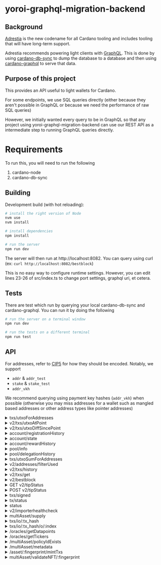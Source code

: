 # yoroi-graphql-migration-backend

## Background

[Adrestia](https://github.com/input-output-hk/adrestia) is the new codename for all Cardano tooling and includes tooling that will have long-term support.

Adrestia recommends powering light clients with [GraphQL](https://graphql.org/). This is done by using [cardano-db-sync](https://github.com/input-output-hk/cardano-db-sync) to dump the database to a database and then using [cardano-graphql](https://github.com/input-output-hk/cardano-graphql) to serve that data.

## Purpose of this project

This provides an API useful to light wallets for Cardano.

For some endpoints, we use SQL queries directly (either because they aren't possible in GraphQL or because we need the performance of raw SQL queries)

However, we initially wanted every query to be in GraphQL so that any project using yoroi-graphql-migration-backend can use our REST API as a intermediate step to running GraphQL queries directly.

# Requirements

To run this, you will need to run the following

1) cardano-node
2) cardano-db-sync

## Building

Development build (with hot reloading):
```bash
# install the right version of Node
nvm use
nvm install

# install dependencies
npm install

# run the server
npm run dev
```

The server will then run at http://localhost:8082. You can query using curl (ex: `curl http://localhost:8082/bestblock`)

This is no easy way to configure runtime settings. However, you can edit lines 23-26 of src/index.ts to change port settings, graphql uri, et cetera.

## Tests

There are test which run by querying your local cardano-db-sync and cardano-graphql. You can run it by doing the following
```bash
# run the server on a terminal window
npm run dev

# run the tests on a different terminal
npm run test
```

## API

For addresses, refer to [CIP5](https://github.com/cardano-foundation/CIPs/tree/master/CIP5) for how they should be encoded. Notably, we support

- `addr` & `addr_test`
- `stake` & `stake_test`
- `addr_vkh`

We recommend querying using payment key hashes (`addr_vkh`) when possible (otherwise you may miss addresses for a wallet such as mangled based addresses or other address types like pointer addresses)

<details>
  <summary>txs/utxoForAddresses</summary>
  Input

  Up to 50 addresses in the request

  ```js
  {
    // byron addresses, bech32 address, bech32 stake addresses or addr_vkh
    addresses: Array<string>
  }
  ```

  Output

  ```js
  Array<{
    utxo_id: string, // concat tx_hash and tx_index
    tx_hash: string,
    tx_index: number,
    block_num: number, // NOTE: not slot_no
    receiver: string,
    amount: string,
    dataHash: string,
    assets: Asset[],
  }>
  ```
</details>

<details>
  <summary>v2/txs/utxoAtPoint</summary>
  This endpoint is based on the current `/txs/utxoForAddresses`. It adds capabilities for passing a reference block and pagination information.


  This endpoint basically takes a "snapshot" of how was the UTxO information for the given addresses up to `referenceBlock`, meaning UTxOs created in transactions from blocks after `referenceBlockHash` won't be included, but also that UTxOs spent only in blocks after `referenceBlockHash` will actually be included in the response.
  
  OBS: we don't actually take snapshots, such information can be inferred from on-chain data.

  Input

  Up to 50 addresses in the request

  ```js
  {
    // byron addresses, bech32 address, bech32 stake addresses or addr_vkh
    addresses: Array<string>,
    page: number,
    pageSize: number,
    referenceBlockHash?: string // the hash of the block
  }
  ```

  Output

  ```js
  Array<{
    utxo_id: string, // concat tx_hash and tx_index
    tx_hash: string,
    tx_index: number,
    block_num: number, // NOTE: not slot_no
    receiver: string,
    amount: string,
    assets: Asset[],
  }>
  ```
</details>

<details>
  <summary>v2/txs/utxoDiffSincePoint</summary>
  Returns a diff of inputs and outputs between two points. See the comments next to the request parameters for more information.
  This endpoint is better used in combination with `v2/txs/utxoAtPoint`. After making a request to `v2/txs/utxoAtPoint`, the clients can keep their local copy of the UTxO state by calling `v2/txs/utxoDiffSincePoint` with `afterPoint` or `afterBestBlocks` being built using the block from the previous request as a reference point and making any changes established by the diff, so essentially discarding outputs which have been returned in the diff as inputs and including the new outputs returned by the diff.


  Input

  ```js
  {
    // byron addresses, bech32 address, bech32 stake addresses or addr_vkh
    addresses: Array<string>,
    untilBlockHash: string, // only transactions up to this block (including it) will be considered for generating the diff
    afterPoint?: {
      blockHash: string, // only transactions AFTER this clock will be considered for generating the diff
      itemIndex?: number // if `itemIndex` is supplied, we will also consider transactions from `blockHash`, but only the outputs which have a bigger index than `itemIndex`
    },
    afterBestBlocks?: Array<string> // only transactions after the latest block from this array will be included. The inclusion of `afterBestBlocks` in the request will also add 2 new fields to the response (see the response bellow for more details)
  }
  ```

  Output

  ```js
  {
    diffItems: Array<{
      type: "output" | "input",
      id: string, // in the format {TX hash}:{output index}
      amount: string,
      assets?: Asset[], // only included for outputs
      block_num?: number // only included for outputs
    }>,
    lastFoundBestBlock?: string, // only included if `afterBestBlocks` was supplied. This will be the latest found block from `afterBestBlocks`
    lastFoundSafeBlock?: string // only included if `afterBestBlocks` was supplied. This will be the latest safe block from `afterBestBlocks`, safe block being the block with the highest depth up to a maximum, determined at runtime by configuration
  }
  ```
</details>

<details>
  <summary>account/registrationHistory</summary>
  Input

  ```js
  {
    // bech32 stake address
    addresses: Array<string>
  }
  ```

  Output

  ```js
  {
    [addresses: string]: Array<{|
      slot: number,
      txIndex: number,
      certIndex: number,
      certType: "StakeRegistration"|"StakeDeregistration",
    |}>
  }
  ```
</details>
<details>
  <summary>account/state</summary>
  Input

  ```js
  {
    // bech32 stake addresses
    addresses: Array<string>
  }
  ```

  Output

  ```js
  {
    [addresses: string]: null | {|
      poolOperator: null, // not implemented yet
      remainingAmount: string, // current remaining awards
      rewards: string, //all the rewards every added (not implemented yet)
      withdrawals: string // all the withdrawals that have ever happened (not implemented yet)
    |}
  }
  ```
</details>
<details>
  <summary>account/rewardHistory</summary>
  Input

  ```js
  {
    // bech32 stake address
    addresses: Array<string>
  }
  ```

  Output

  ```js
  {
    [addresses: string]: Array<{
      epoch: number,
      reward: string,
      poolHash: string,
    }>
  }
  ```
</details>
<details>
  <summary>pool/info</summary>
  Input

  ```js
  {
    poolIds: Array<string> // operator key (pool id)
  }
  ```

  Output

  ```js
  {
    [poolId: string]: null | {|
      info: {
        name?: string,
        description?: string,
        ticker?: string,
        ... // other stuff from SMASH.
      },
      history: Array<{|
        epoch: number,
        slot: number,
        tx_ordinal: number
        cert_ordinal: number
        payload: Certificate // see `v2/txs/history`
      |}>
    |}
  }
 ```
</details>
<details>
  <summary>pool/delegationHistory</summary>
  Input

  ```js
  {
    poolRanges: Dictionary<string, Dictionary<string, {fromEpoch: number, toEpoch?: number}>> // operator key (pool id), fromEpoch and toEpoch are inclusive
  }
  ```

  Output

  ```js
  [
    {|
        epoch: number;    
        poolHash: string;
        slot: number;
        tx_ordinal: number
        cert_ordinal: number;
        payload: Certificate | null;
        info: {
            name?: string;
            description?: string;
            ticket?: string;
            homepage?: string;
        }
    |}
  ]
```
</details>
<details>
  <summary>txs/utxoSumForAddresses</summary>
  Input

  Up to 50 addresses in the request

  ```js
  {
    addresses: Array<string>
  }
  ```

  Output

  ```js
  {
    sum: ?string,
    tokensBalance: [
      amount: string,
      assetId: string
    ]
  }
  ```
</details>
<details>
  <summary>v2/addresses/filterUsed</summary>
  Input

  Up to 50 addresses in the request

  ```js
  {
    // byron addresses, bech32 address or addr_vkh
    addresses: Array<string>
  }
  ```

  Output

  ```js
  Array<string>
  ```
</details>
<details>
  <summary>v2/txs/history</summary>
  Since short rollbacks are common (by design) in Cardano Shelley, your app needs to be ready for this. The pagination mechanism should help make this easy for you.

  To handle pagination, we use an `after` and `untilBlock` field that refers to positions inside the chain. Usually, pagination works as follows:
  1) Query the `bestblock` endpoint to get the current tip of the chain (and call this `untilBlock`)
  2) Look up the last transaction your application has saved locally (and call this `after`)
  3) Query everything between `untilBlock` and `after`. If `untilBlock` no long exists, requery. If `after` no long exists, mark the transaction as failed and re-query with an earlier transaction
  4) If more results were returned than the maximum responses you can receive for one query, find the most recent transction included in the response and set this as the new `after` and then query again (with the same value for `untilBlock`)

  **Note**: this endpoint will throw an error if either the `untilBlock` or `after` fields no longer exist inside the blockchain (allowing your app to handle rollbacks). Notably, the error codes are
  - 'REFERENCE_BLOCK_MISMATCH'
  - 'REFERENCE_TX_NOT_FOUND'
  - 'REFERENCE_BEST_BLOCK_MISMATCH'

  Input

  Up to 50 addresses in the request

  ```js
  {
    // byron addresses, bech32 address, bech32 stake addresses or addr_vkh
    addresses: Array<string>,
    // omitting "after" means you query starting from the genesis block
    after?: {
      block: string, // block hash
      tx: string, // tx hash
    },
    untilBlock: string, // block hash - inclusive
  }
  ```

  Output

  Up to `50` transactions are returned. Use pagination with the `after` field to get more.

  ```js
  Array<{
    // information that is only present if block is included in the blockchain
    block_num: null | number,
    block_hash: null | string,
    tx_ordinal: null | number,
    time: null | string, // timestamp with timezone
    epoch: null | number,
    slot: null | number,

    // information that is always present
    type: 'byron' | 'shelley',
    hash: string,
    last_update: string, // timestamp with timezone
    tx_state: 'Successful' | 'Failed' | 'Pending',
    inputs: Array<{ // these will be ordered by the input transaction id asc
      address: string,
      amount: string,
      id: string, // concatenation of txHash || index
      index: number,
      txHash: string, 
      assets: Asset[]
    }>,
    collateral_inputs: Array<{
      address: string,
      amount: string,
      id: string, // concatenation of txHash || index
      index: number,
      txHash: string,
      assets: Asset[]
    }>,
    outputs: Array<{ //these will be ordered by transaction index asc.
      address: string,
      amount: string,
      dataHash: string,
      assets: Asset[]
    }>,
    withdrawals: Array<{| address: string, // hex
      amount: string
    |}>,
    certificates: Array<{|
      kind: 'StakeRegistration',
      rewardAddress:string, //hex
    |} | {|
      kind: 'StakeDeregistration',
      rewardAddress:string, // hex
    |} | {|
      kind: 'StakeDelegation',
      rewardAddress:string, // hex
      poolKeyHash: string, // hex
    |} | {|
      kind: 'PoolRegistration',
      poolParams: {|
        operator: string, // hex
        vrfKeyHash: string, // hex
        pledge: string,
        cost: string,
        margin: number,
        rewardAccount: string, // hex
        poolOwners: Array<string>,  // hex
        relays: Array<{| ipv4: string|null,
          ipv6: string|null,
          dnsName: string|null,
          dnsSrvName: string|null,
          port: string|null |}>,
        poolMetadata: null | {|
          url: string,
          metadataHash: string, //hex
        |},
      |},
    |} | {|
      type: 'PoolRetirement',
      poolKeyHash: string, // hex
      epoch: number,
    |} {|
      type: 'MoveInstantaneousRewardsCert',
      rewards: { [addresses: string]: string } // dictionary of stake addresses to their reward amounts in lovelace
      pot: 0 | 1 // 0 = Reserves, 1 = Treasury
    |}>,
    valid_contract: boolean, // False if the contract is invalid. True if the contract is valid or there is no contract.
    script_size: number, // The sum of the script sizes (in bytes) of scripts in the transaction.
  }>
  ```
</details>

<details>
  <summary>v2/txs/get</summary>
  This endpoint returns the transactions' information given their hashes (or ids).

  Since short rollbacks are common (by design) in Cardano Shelley, your app needs to be ready for this.

  Input

  Up to 100 tx hashes in the request

  ```js
  {
   txHashes: string[],
  }
  ```

  Output

  Up to `100` transactions are returned. Transactions which are not yet on-chain will be ignored and won't be included in the response. The `txHashes` sent in the request are transformed into keys under the `txs` object, and the value corresponding to this key is the transaction information

  ```js
  txs: {
    "<txHash>": {
      // information that is only present if block is included in the blockchain
      block_num: null | number,
      block_hash: null | string,
      tx_ordinal: null | number,
      time: null | string, // timestamp with timezone
      epoch: null | number,
      slot: null | number,

      // information that is always present
      type: 'byron' | 'shelley',
      hash: string,
      last_update: string, // timestamp with timezone
      tx_state: 'Successful' | 'Failed' | 'Pending',
      inputs: Array<{ // these will be ordered by the input transaction id asc
        address: string,
        amount: string,
        id: string, // concatenation of txHash || index
        index: number,
        txHash: string, 
        assets: Asset[]
      }>,
      collateral_inputs: Array<{
        address: string,
        amount: string,
        id: string, // concatenation of txHash || index
        index: number,
        txHash: string,
        assets: Asset[]
      }>,
      outputs: Array<{ //these will be ordered by transaction index asc.
        address: string,
        amount: string,
        dataHash: string,
        assets: Asset[]
      }>,
      withdrawals: Array<{| address: string, // hex
        amount: string
      |}>,
      certificates: Array<{|
        kind: 'StakeRegistration',
        rewardAddress:string, //hex
      |} | {|
        kind: 'StakeDeregistration',
        rewardAddress:string, // hex
      |} | {|
        kind: 'StakeDelegation',
        rewardAddress:string, // hex
        poolKeyHash: string, // hex
      |} | {|
        kind: 'PoolRegistration',
        poolParams: {|
          operator: string, // hex
          vrfKeyHash: string, // hex
          pledge: string,
          cost: string,
          margin: number,
          rewardAccount: string, // hex
          poolOwners: Array<string>,  // hex
          relays: Array<{| ipv4: string|null,
            ipv6: string|null,
            dnsName: string|null,
            dnsSrvName: string|null,
            port: string|null |}>,
          poolMetadata: null | {|
            url: string,
            metadataHash: string, //hex
          |},
        |},
      |} | {|
        type: 'PoolRetirement',
        poolKeyHash: string, // hex
        epoch: number,
      |} {|
        type: 'MoveInstantaneousRewardsCert',
        rewards: { [addresses: string]: string } // dictionary of stake addresses to their reward amounts in lovelace
        pot: 0 | 1 // 0 = Reserves, 1 = Treasury
      |}>,
      valid_contract: boolean, // False if the contract is invalid. True if the contract is valid or there is no contract.
      script_size: number, // The sum of the script sizes (in bytes) of scripts in the transaction.
    }
  }
  ```
</details>

<details>
  <summary>v2/bestblock</summary>
  Input

  None (GET request)

  Output

  ```js
  {
    // 0 if no blocks in db
    height: number,
    // null when no blocks in db
    epoch: null | number,
    slot: null | number,
    hash: null | string,
  }
  ```
</details>
<details>
  <summary>GET v2/tipStatus</summary>
  Input

  None (GET request)

  Output

  ```js
  {
    safeBlock: string,
    bestBlock: string
  }
  ```
</details>
<details>
  <summary>POST v2/tipStatus</summary>
  Input

  ```js
  {
    reference: {
      bestBlocks: string[]
    }
  }
  ```

  Output

  ```js
  {
    safeBlock: string,
    bestBlock: string,
    reference: {
      lastFoundSafeBlock: string,
      lastFoundBestBlock: string
    }
  }
  ```
</details>
<details>
  <summary>txs/signed</summary>
  Input

  ```js
  {
    // base64 encoding of the transaction
    signedTx: string,
  }
  ```

  Output

  ```js
  {
    // this is calculated based on the submitted `signedTx`, and will be an exact match of the transaction ID on the blockchain once the transaction is confirmed
    txId: string
  }
  ```
</details>
<details>
  <summary>tx/status</summary>
  This endpoint is used to return the current on-chain status of up to 100 transactions, given their ids. Currently, we return only the depth, meaning the number of blocks on top of the transactions

  Input

  ```
  {
    "txHashes": string[]
  }
  ```

  Output: the `txHashes` sent in the request are transformed into keys under the `depth` field, and the value corresponding to this key will be the number of blocks on top of the transaction

  ```
  {
    depth: {
      "<txHash>": number
    },
    submissionStatus?: {
      "<txHash>": "WAITING" | "FAILED" | "MAX_RETRY_REACHED" | "SUCCEESS"
    }
  }
  ```


</details>
<details>
  <summary>status</summary>

  This endpoint is used to test whether or not the server can still be reached and get any manually flagged errors.

  Input

  None (GET request)

  Output

  ```js
  {
    isServerOk: boolean, // heartbeat endpoint for server. IF you want the node status, use v2/importerhealthcheck instead
    isMaintenance: boolean, // manually set and indicates you should disable ADA integration in your app until it returns false. Use to avoid weird app-side behavior during server upgrades.
    serverTime: number, // in millisecond unix time
    isQueueOnline: boolean, // indicates if the backend is using the TX queue to submit the signed transactions. Essentially, it returns true if the USE_SIGNED_TX_QUEUE env var is set to "true".
  }
  ```
</details>
<details>
  <summary>v2/importerhealthcheck</summary>
  This endpoint is used to check whether or not the underlying node is properly syncing

  Input

  None (GET request)

  Output

  200 status if things look good. Error if node is not syncing


</details>
<details>
  <summary>multiAsset/supply</summary>
  This endpoint is used to get current supplies of given multi assets

  Input

  ```js
  {
    // list of multi assets to get supplies of
    assets: Array<{
      policy: string,
      name: string
    }>
  }
  ```

  Output

  ```js
  {
    // current supplies of given assets.
    // entry for an asset is null if it is not found.
    supplies: {
      "${asset.policy}.${asset.name}": number | null
    }
  }
  ```
</details>
<details>
  <summary>txs/io/:tx_hash</summary>
  This endpoint is used to get inputs and outputs of a transaction with the given hash

  Input

  None (GET request)

  Output

  ```
  {
    inputs: Array<{ // these will be ordered by the input transaction id asc
      address: string,
      amount: string,
      id: string, // concatenation of txHash || index
      index: number,
      txHash: string, 
      assets: Asset[]
    }>,
    collateralInputs: Array<{
      address: string,
      amount: string,
      id: string, // concatenation of txHash || index
      index: number,
      txHash: string,
      assets: Asset[]
    }>,
    outputs: Array<{ //these will be ordered by transaction index asc.
      address: string,
      amount: string,
      dataHash: string,
      assets: Asset[]
    }>,
  }
  ```
</details>
<details>
  <summary>txs/io/:tx_hash/o/:index</summary>
  This endpoint is used to get a single output with the given index of a transaction with the given hash

  Input

  None (GET request)

  Output

  ```
  {
    output: {
      address: string,
      amount: string,
      dataHash: string,
      assets: Asset[]
    },
  }
  ```
</details>
<details>
  <summary>/oracles/getDatapoints</summary>
  This endpoint is used to return specific data (data point) of a specified oracle.

  There are two usages of this endpoint - with and without source.
  This is because when calling with source, ticker becomes mandatory.

  1. without specifying source:

  Input

  ```js
  {
    addresses: Array<string>, // mandatory, bech32 addresses of trusted oracles
    ticker?: string,  // optional. If not set, fetch all available tickers. If set, fetch only that ticker
    blockNum?: number, // optional. If not set, fetch latest `count` data and order desc.
    // If set, find `count` nearest (absolute) values around that block
    // e.g. with block_no = 100, count = 3 and data at blocks 85,90,100,115,135, returned data will be for blocks:
    // 100 (absolute distance 0), 90 (absolute distance 10) and 115 (absolute distance 15 - same as block 85, but more recent)
    // i.e. nearest blocks to the block specified
    // in case of a draw we display the more recent block
    count?: number, // optional, default 1, max 10
  }
  ```

  Output

  ```js
  [addresses: string]: undefined | {
    blockDistance: number | null,
    blockNumber: number,
    txHash: string,
    txIndex: number,
    payload: any, // if a ticker is specified, then array of JSON with data,
                 // if not specified then all tickers are returned in form of [ticker: string]: Array<any>
  }
  ```

  2. with source (and thus also ticker) specified:

  Input

  ```js
  {
    addresses: Array<string>, // mandatory, bech32 addresses of trusted oracles
    ticker: string,  // mandatory. When filtering with source, tickers are mandatory
    blockNum?: number, // optional. If not set, fetch latest `count` data and order desc.
    // If set, find `count` nearest (absolute) values around that block
    // e.g. with block_no = 100, count = 3 and data at blocks 85,90,100,115,135, returned data will be for blocks:
    // 100 (absolute distance 0), 90 (absolute distance 10) and 115 (absolute distance 15 - same as block 85, but more recent)
    // i.e. nearest blocks to the block specified
    // in case of a draw we display the more recent block
    source: string, // mandatory. Source of the data
    count?: number, // optional, default 1, max 10
  }
  ```

  Output

  ```js
  [addresses: string]: undefined | {
    blockDistance: number | null,
    blockNumber: number,
    txHash: string,
    txIndex: number,
    payload: any, // JSON with data
  }
  ```
</details>
<details>
  <summary>/oracles/getTickers</summary>
  This endpoint is used to return all available tickers of a specified array of oracles.

  Input

  ```js
  {
    addresses: Array<string>, // bech32 addresses of trusted oracles
  }
  ```

  Output

  ```js
  [addresses: string]: undefined | {
    Array<{
      ticker: string,
      latestBlock: number,
    }>
  }
  ```
</details>
<details>
  <summary>/multiAsset/policyIdExists</summary>
  This endpoint is used to check if given policyIds and (optionally) fingerprints already exist on chain.

  Number of policyIds need to be in [0, 100]

  Number of fingerprints need to be in [0, 100]

  Input

  ```js
  {
    policyIds: Array<string>, // hex encoded policyIds that will be checked,
    fingerprints?: Array<string>, // fingerprints that will be checked,
  }
  ```

  Output

  ```js
  {
    policyIdResults: Array<{
      [policyId: string]: boolean
    }>,
    fingerprintResults?: Array<{
      [fingerprint: string]: boolean
    }>
  }
  ```
</details>
<details>
  <summary>/multiAsset/metadata</summary>
  Retrieves on-chain metadata for assets.

  Input

  ```js
  {
    assets: Array<{
      name: string,
      policy: string,
    }>
  }
  ```

  Output

  ```js
  {
    // the key in this case is a combination of policy and name, separated by a dot: "policy"."name"
    [asset: string]: {
      key: string, // the metadata label key. e.g. 721 in case of NFTs
      metadata: any
    }
  }
  ```
</details>
<details>
  <summary>/asset/:fingerprint/mintTxs</summary>
  Retrieves all minting transactions for the given asset fingerprint together with its metadata, if any.

  Output

  ```js
  {
    policy: string, // hex-encoded policy
    name: string, // hex-encoded asset name
    txs: Array<{
      hash: string,
      block: {
        slot: number,
        epoch: number
      },
      metadata?: {
        key: number,
        json: any
      }
    }>
  }
  ```
</details>

<details>
  <summary>multiAsset/validateNFT/:fingerprint</summary>
  Retrieves image from an NFT and validates it. In case this was already done for the given NFT, simply return the validation results

  Input

  None (GET request)

  Outputs:

  ***200 OK*** (when the validation already happened)
  ```js
  {
    status: string,
    contents: Array<string>,
    originalStatus: string,
    thirdPartyReport: any
  }
  ```

  ***204 No Content*** (when NFT is sent for validation)
  ```js
  {
  }
  ```
</details>
